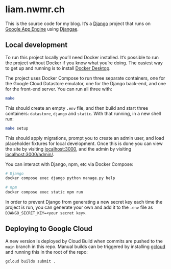 # liam.nwmr.ch

This is the source code for my blog. It’s a [Django](https://www.djangoproject.com) project that runs on [Google App Engine](https://cloud.google.com/appengine/) using [Djangae](https://gitlab.com/potato-oss/djangae/djangae).

## Local development

To run this project locally you’ll need Docker installed. It’s possible to run the project without Docker if you know what you’re doing. The easiest way to get up and running is to install [Docker Desktop](https://www.docker.com/products/docker-desktop/).

The project uses Docker Compose to run three separate containers, one for the Google Cloud Datastore emulator, one for the Django back-end, and one for the front-end server. You can run all three with:

```sh
make
```

This should create an empty `.env` file, and then build and start three containers: `datastore`, `django` and `static`. With that running, in a new shell run:

```sh
make setup
```

This should apply migrations, prompt you to create an admin user, and load placeholder fixtures for local development. Once this is done you can view the site by visiting [localhost:3000](http://localhost:3000), and the admin by visiting [localhost:3000/admin/](http://localhost:3000/admin/).

You can interact with Django, npm, etc via Docker Compose:

```sh
# Django
docker compose exec django python manage.py help

# npm
docker compose exec static npm run
```

In order to prevent Django from generating a new secret key each time the project is run, you can generate your own and add it to the `.env` file as `DJANGO_SECRET_KEY=<your secret key>`.

## Deploying to Google Cloud

A new version is deployed by Cloud Build when commits are pushed to the `main` branch in this repo. Manual builds can be triggered by installing [gcloud](https://cloud.google.com/sdk/gcloud) and running this in the root of the repo:

```sh
gcloud builds submit .
```
